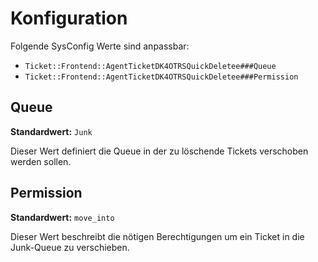 # Konfiguration

Folgende SysConfig Werte sind anpassbar:

- `Ticket::Frontend::AgentTicketDK4OTRSQuickDeletee###Queue`
- `Ticket::Frontend::AgentTicketDK4OTRSQuickDeletee###Permission`

## Queue

**Standardwert:** `Junk`

Dieser Wert definiert die Queue in der zu löschende Tickets verschoben werden sollen.

## Permission

**Standardwert:** `move_into`

Dieser Wert beschreibt die nötigen Berechtigungen um ein Ticket in die Junk-Queue zu verschieben.
